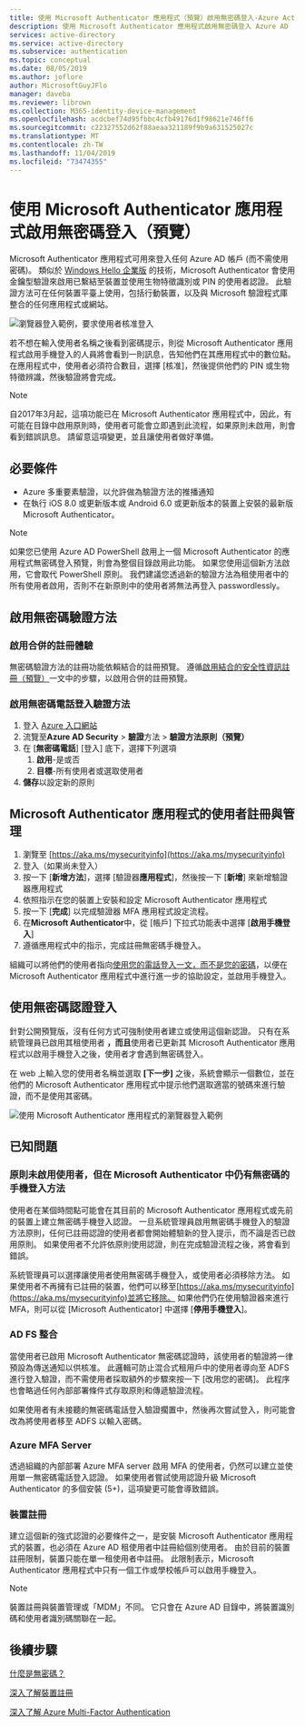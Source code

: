 ```yaml
---
title: 使用 Microsoft Authenticator 應用程式（預覽）啟用無密碼登入-Azure Active Directory
description: 使用 Microsoft Authenticator 應用程式啟用無密碼登入 Azure AD （預覽）
services: active-directory
ms.service: active-directory
ms.subservice: authentication
ms.topic: conceptual
ms.date: 08/05/2019
ms.author: joflore
author: MicrosoftGuyJFlo
manager: daveba
ms.reviewer: librown
ms.collection: M365-identity-device-management
ms.openlocfilehash: acdcbef74d95fbbc4cfb49176d1f98621e746ff6
ms.sourcegitcommit: c22327552d62f88aeaa321189f9b9a631525027c
ms.translationtype: MT
ms.contentlocale: zh-TW
ms.lasthandoff: 11/04/2019
ms.locfileid: "73474355"
---
```

# <a name="enable-passwordless-sign-in-with-the-microsoft-authenticator-app-preview"></a>使用 Microsoft Authenticator 應用程式啟用無密碼登入（預覽）

Microsoft Authenticator 應用程式可用來登入任何 Azure AD 帳戶 (而不需使用密碼)。 類似於 [Windows Hello 企業版](/windows/security/identity-protection/hello-for-business/hello-identity-verification) 的技術，Microsoft Authenticator 會使用金鑰型驗證來啟用已繫結至裝置並使用生物特徵識別或 PIN 的使用者認證。 此驗證方法可在任何裝置平臺上使用，包括行動裝置，以及與 Microsoft 驗證程式庫整合的任何應用程式或網站。 

![瀏覽器登入範例，要求使用者核准登入](./media/howto-authentication-passwordless-phone/phone-sign-in-microsoft-authenticator-app.png)

若不想在輸入使用者名稱之後看到密碼提示，則從 Microsoft Authenticator 應用程式啟用手機登入的人員將會看到一則訊息，告知他們在其應用程式中的數位點。 在應用程式中，使用者必須符合數目，選擇 [核准]，然後提供他們的 PIN 或生物特徵辨識，然後驗證將會完成。

> [!NOTE]
> 自2017年3月起，這項功能已在 Microsoft Authenticator 應用程式中，因此，有可能在目錄中啟用原則時，使用者可能會立即遇到此流程，如果原則未啟用，則會看到錯誤訊息。 請留意這項變更，並且讓使用者做好準備。

## <a name="prerequisites"></a>必要條件

- Azure 多重要素驗證，以允許做為驗證方法的推播通知 
- 在執行 iOS 8.0 或更新版本或 Android 6.0 或更新版本的裝置上安裝的最新版 Microsoft Authenticator。

> [!NOTE]
> 如果您已使用 Azure AD PowerShell 啟用上一個 Microsoft Authenticator 的應用程式無密碼登入預覽，則會為整個目錄啟用此功能。 如果您使用這個新方法啟用，它會取代 PowerShell 原則。 我們建議您透過新的驗證方法為租使用者中的所有使用者啟用，否則不在新原則中的使用者將無法再登入 passwordlessly。 

## <a name="enable-passwordless-authentication-methods"></a>啟用無密碼驗證方法

### <a name="enable-the-combined-registration-experience"></a>啟用合併的註冊體驗

無密碼驗證方法的註冊功能依賴結合的註冊預覽。 遵循[啟用結合的安全性資訊註冊（預覽）](howto-registration-mfa-sspr-combined.md)一文中的步驟，以啟用合併的註冊預覽。

### <a name="enable-passwordless-phone-sign-in-authentication-methods"></a>啟用無密碼電話登入驗證方法

1. 登入 [Azure 入口網站](https://portal.azure.com)
1. 流覽至**Azure AD Security** > **驗證**方法 > **驗證方法原則（預覽）**
1. 在 [**無密碼電話**] [登入] 底下，選擇下列選項
   1. **啟用**-是或否
   1. **目標**-所有使用者或選取使用者
1. **儲存**以設定新的原則

## <a name="user-registration-and-management-of-microsoft-authenticator-app"></a>Microsoft Authenticator 應用程式的使用者註冊與管理

1. 瀏覽至 [https://aka.ms/mysecurityinfo](https://aka.ms/mysecurityinfo)
1. 登入（如果尚未登入）
1. 按一下 [**新增方法**]，選擇 [驗證器**應用程式**]，然後按一下 [**新增**] 來新增驗證器應用程式
1. 依照指示在您的裝置上安裝和設定 Microsoft Authenticator 應用程式
1. 按一下 [**完成**] 以完成驗證器 MFA 應用程式設定流程。 
1. 在**Microsoft Authenticator**中，從 [帳戶] 下拉式功能表中選擇 [**啟用手機登入**]
1. 遵循應用程式中的指示，完成註冊無密碼手機登入。 

組織可以將他們的使用者指向[使用您的電話登入一文，而不是您的密碼](../user-help/microsoft-authenticator-app-phone-signin-faq.md)，以便在 Microsoft Authenticator 應用程式中進行進一步的協助設定，並啟用手機登入。

## <a name="sign-in-with-passwordless-credential"></a>使用無密碼認證登入

針對公開預覽版，沒有任何方式可強制使用者建立或使用這個新認證。 只有在系統管理員已啟用其租使用者 **，而且**使用者已更新其 Microsoft Authenticator 應用程式以啟用手機登入之後，使用者才會遇到無密碼登入。

在 web 上輸入您的使用者名稱並選取 **[下一步]** 之後，系統會顯示一個數位，並在他們的 Microsoft Authenticator 應用程式中提示他們選取適當的號碼來進行驗證，而不是使用其密碼。 

![使用 Microsoft Authenticator 應用程式的瀏覽器登入範例](./media/howto-authentication-passwordless-phone/web-sign-in-microsoft-authenticator-app.png)

## <a name="known-issues"></a>已知問題

### <a name="user-is-not-enabled-by-policy-but-still-has-passwordless-phone-sign-in-method-in-microsoft-authenticator"></a>原則未啟用使用者，但在 Microsoft Authenticator 中仍有無密碼的手機登入方法

使用者在某個時間點可能會在其目前的 Microsoft Authenticator 應用程式或先前的裝置上建立無密碼手機登入認證。 一旦系統管理員啟用無密碼手機登入的驗證方法原則，任何已註冊認證的使用者都會開始體驗新的登入提示，而不論是否已啟用原則。 如果使用者不允許依原則使用認證，則在完成驗證流程之後，將會看到錯誤。 

系統管理員可以選擇讓使用者使用無密碼手機登入，或使用者必須移除方法。 如果使用者不再擁有已註冊的裝置，他們可以移至[https://aka.ms/mysecurityinfo](https://aka.ms/mysecurityinfo)並將它移除。 如果他們仍在使用驗證器來進行 MFA，則可以從 [Microsoft Authenticator] 中選擇 [**停用手機登入**]。  

### <a name="ad-fs-integration"></a>AD FS 整合

當使用者已啟用 Microsoft Authenticator 無密碼認證時，該使用者的驗證將一律預設為傳送通知以供核准。 此邏輯可防止混合式租用戶中的使用者導向至 ADFS 進行登入驗證，而不需使用者採取額外的步驟來按一下 [改用您的密碼]。 此程序也會略過任何內部部署條件式存取原則和傳遞驗證流程。 

如果使用者有未接聽的無密碼電話登入驗證擱置中，然後再次嘗試登入，則可能會改為將使用者移至 ADFS 以輸入密碼。  

### <a name="azure-mfa-server"></a>Azure MFA Server

透過組織的內部部署 Azure MFA server 啟用 MFA 的使用者，仍然可以建立並使用單一無密碼電話登入認證。 如果使用者嘗試使用認證升級 Microsoft Authenticator 的多個安裝 (5+)，這項變更可能會導致錯誤。  

### <a name="device-registration"></a>裝置註冊

建立這個新的強式認證的必要條件之一，是安裝 Microsoft Authenticator 應用程式的裝置，也必須在 Azure AD 租使用者中註冊給個別使用者。 由於目前的裝置註冊限制，裝置只能在單一租使用者中註冊。 此限制表示，Microsoft Authenticator 應用程式中只有一個工作或學校帳戶可以啟用手機登入。

> [!NOTE]
> 裝置註冊與裝置管理或「MDM」不同。 它只會在 Azure AD 目錄中，將裝置識別碼和使用者識別碼關聯在一起。  

## <a name="next-steps"></a>後續步驟

[什麼是無密碼？](concept-authentication-passwordless.md)

[深入了解裝置註冊](../devices/overview.md#getting-devices-in-azure-ad)

[深入了解 Azure Multi-Factor Authentication](../authentication/howto-mfa-getstarted.md)
